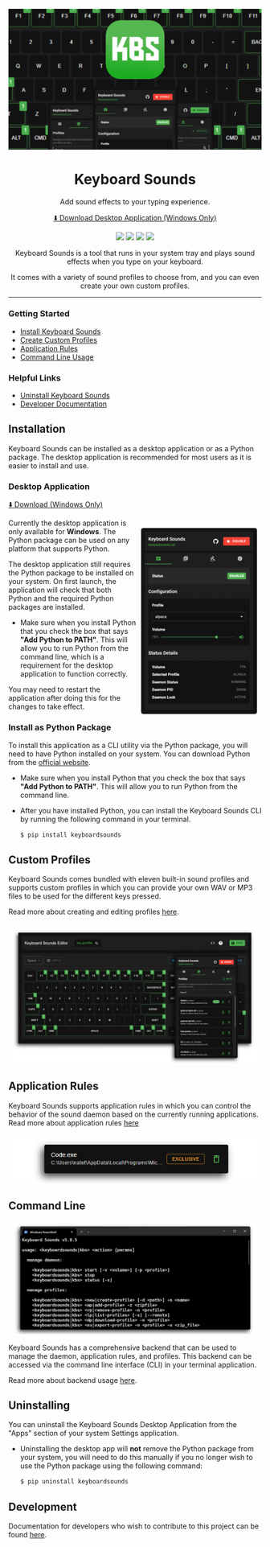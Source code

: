 <p align="center">
  <img src="banner.png" style="max-width: 100%;" />
  
  <h1 align="center">Keyboard Sounds</h1>
  <p align="center">Add sound effects to your typing experience.</p>
</p>

<div align="center">

[⬇️ Download Desktop Application (Windows Only)](https://github.com/nathan-fiscaletti/keyboardsounds/releases/latest)

<a href="https://github.com/sponsors/nathan-fiscaletti"><img src="https://img.shields.io/badge/%F0%9F%92%B8-Sponsor%20Me!-blue"></a>
<a href="https://badge.fury.io/py/keyboardsounds"><img src="https://badge.fury.io/py/keyboardsounds.svg"></a>
<a href="https://github.com/nathan-fiscaletti/keyboardsounds/blob/master/LICENSE"><img src="https://img.shields.io/github/license/nathan-fiscaletti/keyboardsounds.svg"></a>
<a href="https://pepy.tech/project/keyboardsounds"><img src="https://static.pepy.tech/badge/keyboardsounds"></a>

</div>

<p align="center">
Keyboard Sounds is a tool that runs in your system tray and plays sound effects when you type on your keyboard.
</p>
<p align="center">
It comes with a variety of sound profiles to choose from, and you can even create your own custom profiles.
</p>

<hr />

### Getting Started

- [Install Keyboard Sounds](#installation)
- [Create Custom Profiles](#custom-profiles)
- [Application Rules](#application-rules)
- [Command Line Usage](#command-line)

### Helpful Links

- [Uninstall Keyboard Sounds](#uninstalling)
- [Developer Documentation](#development)

## Installation

Keyboard Sounds can be installed as a desktop application or as a Python package. The desktop application is recommended for most users as it is easier to install and use.

### Desktop Application

[⬇️ Download (Windows Only)](https://github.com/nathan-fiscaletti/keyboardsounds/releases/latest)

<img align="right" src="./application/main.png" width="250" />

Currently the desktop application is only available for **Windows**. The Python package can be used on any platform that supports Python.

The desktop application still requires the Python package to be installed on your system. On first launch, the application will check that both Python and the required Python packages are installed.

  - Make sure when you install Python that you check the box that says **"Add Python to PATH"**. This will allow you to run Python from the command line, which is a requirement for the desktop application to function correctly.

You may need to restart the application after doing this for the changes to take effect.

### Install as Python Package

To install this application as a CLI utility via the Python package, you will need to have Python installed on your system. You can download Python from the [official website](https://www.python.org/).

  - Make sure when you install Python that you check the box that says **"Add Python to PATH"**. This will allow you to run Python from the command line.
  - After you have installed Python, you can install the Keyboard Sounds CLI by running the following command in your terminal.

    ```sh
    $ pip install keyboardsounds
    ```

## Custom Profiles

Keyboard Sounds comes bundled with eleven built-in sound profiles and supports custom profiles in which you can provide your own WAV or MP3 files to be used for the different keys pressed.

Read more about creating and editing profiles [here](./docs/custom-profiles.md).

![Custom Profiles](./application/editor-with-profiles.png)

## Application Rules

Keyboard Sounds supports application rules in which you can control the behavior of the sound daemon based on the currently running applications. Read more about application rules [here](./docs/backend.md#managing-application-rules-windows-only)

<p align="center">
  <img src="./application/app-rule.png" />
</p>

## Command Line

<p align="center">
  <img src="./application/cli.png" />
</p>

Keyboard Sounds has a comprehensive backend that can be used to manage the daemon, application rules, and profiles. This backend can be accessed via the command line interface (CLI) in your terminal application.

Read more about backend usage [here](./docs/backend.md).

## Uninstalling

You can uninstall the Keyboard Sounds Desktop Application from the "Apps" section of your system Settings application. 

- Uninstalling the desktop app will **not** remove the Python package from your system, you will need to do this manually if you no longer wish to use the Python package using the following command:

  ```sh
  $ pip uninstall keyboardsounds
  ```

## Development

Documentation for developers who wish to contribute to this project can be found [here](./docs/development.md).
